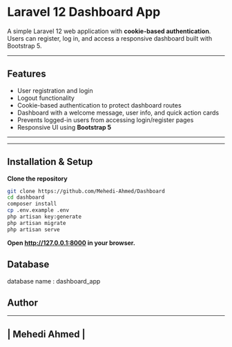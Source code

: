 # Laravel 12 Dashboard App

A simple Laravel 12 web application with **cookie-based authentication**. Users can register, log in, and access a responsive dashboard built with Bootstrap 5.

---

## **Features**

- User registration and login  
- Logout functionality  
- Cookie-based authentication to protect dashboard routes  
- Dashboard with a welcome message, user info, and quick action cards  
- Prevents logged-in users from accessing login/register pages  
- Responsive UI using **Bootstrap 5**  


---



---

## **Installation & Setup**

**Clone the repository**

```bash
git clone https://github.com/Mehedi-Ahmed/Dashboard
cd dashboard
composer install
cp .env.example .env
php artisan key:generate
php artisan migrate
php artisan serve
```
**Open http://127.0.0.1:8000 in your browser.**
## Database ##
database name : dashboard_app

## Author ##
----------------
| Mehedi Ahmed |
----------------
